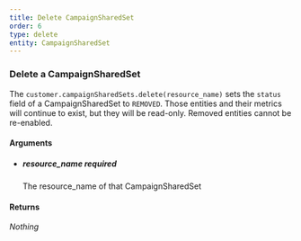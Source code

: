 ```yaml
---
title: Delete CampaignSharedSet 
order: 6
type: delete
entity: CampaignSharedSet 
---
```


### Delete a CampaignSharedSet 

The `customer.campaignSharedSets.delete(resource_name)` sets the `status` field of a CampaignSharedSet to `REMOVED`. Those entities and their metrics will continue to exist, but they will be read-only. Removed entities cannot be re-enabled.


#### Arguments

-   ##### resource_name _required_
    The resource_name of that CampaignSharedSet


#### Returns

_Nothing_